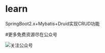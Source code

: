 # learn
SpringBoot2.x+Mybatis+Druid实现CRUD功能

#更多免费资源尽在公众号

![关注公众号](https://mmbiz.qpic.cn/mmbiz_jpg/viaf5qYpcKXdXY47OppczwlcwK5MOBOz2jicIs7NZbBqnEkvNiayFBTYj06XX30CkbX9DopKkS0CchW0k6thmFNXg/640?wx_fmt=jpeg&tp=webp&wxfrom=5&wx_lazy=1&wx_co=1)


